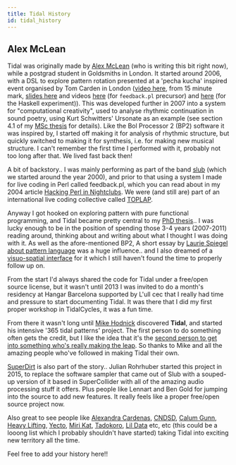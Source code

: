 ```yaml
---
title: Tidal History
id: tidal_history
---
```


## Alex McLean

Tidal was originally made by [Alex McLean](https://tidalcycles.org/User:Yaxu) (who is writing this bit right now), while a postgrad student in Goldsmiths in London. It started around 2006, with a DSL to explore pattern rotation presented at a 'pecha kucha' inspired event organised by Tom Carden in London ([video here](http://toxi.co.uk/blog/2006/07/ask-later-not-t-k-event.htm), from 15 minute mark, [slides here](http://slab.org/archive/20/20.pdf) and videos [here](http://slab.org/archive/20/pl.avi) (for `feedback.pl` precursor) and [here](http://slab.org/archive/20/hs.avi) (for the Haskell experiment)). This was developed further in 2007 into a system for "computational creativity", used to analyse rhythmic continuation in sound poetry, using Kurt Schwitters' Ursonate as an example (see section 4.1 of my [MSc thesis](https://pdfs.semanticscholar.org/99ac/092d014aac16728912563975282e20039e19.pdf) for details). Like the Bol Processor 2 (BP2) software it was inspired by, I started off making it for analysis of rhythmic structure, but quickly switched to making it for synthesis, i.e. for making new musical structure. I can't remember the first time I performed with it, probably not too long after that. We lived fast back then!

A bit of backstory.. I was mainly performing as part of the band [slub](http://slub.org/) (which we started around the year 2000), and prior to that using a system I made for live coding in Perl called feedback.pl, which you can read about in my 2004 article [Hacking Perl in Nightclubs](https://www.perl.com/pub/2004/08/31/livecode.html/). We were (and still are) part of an international live coding collective called [TOPLAP](https://toplap.org/).

Anyway I got hooked on exploring pattern with pure functional programming, and Tidal became pretty central to my [PhD thesis](http://slab.org/thesis/).. I was lucky enough to be in the position of spending those 3-4 years (2007-2011) reading around, thinking about and writing about what I thought I was doing with it. As well as the afore-mentioned BP2, A short essay by [Laurie Spiegel about pattern language](http://retiary.org/ls/writings/musical_manip.html) was a huge influence.. and I also dreamed of a [visuo-spatial interface](https://slab.org/colourful-texture/) for it which I still haven't found the time to properly follow up on.

From the start I'd always shared the code for Tidal under a free/open source license, but it wasn't until 2013 I was invited to do a month's residency at Hangar Barcelona supported by L'ull cec that I really had time and pressure to start documenting Tidal. It was there that I did my first proper workshop in TidalCycles, it was a fun time.

From there it wasn't long until [Mike Hodnick](http://kindohm.com/) discovered **Tidal**, and started his intensive '365 tidal patterns' project. The first person to do something often gets the credit, but I like the idea that it's the [second person to get into something who's really making the leap](https://www.youtube.com/watch?v=fW8amMCVAJQ). So thanks to Mike and all the amazing people who've followed in making Tidal their own.

[SuperDirt](https://github.com/musikinformatik/SuperDirt/) is also part of the story.. Julian Rohrhuber started this project in 2015, to replace the software sampler that came out of Slub with a souped-up version of it based in SuperCollider with all of the amazing audio processing stuff it offers. Plus people like Lennart and Ben Gold for jumping into the source to add new features. It really feels like a proper free/open source project now.

Also great to see people like [Alexandra Cardenas](https://cargocollective.com/tiemposdelruido), [CNDSD](https://vimeo.com/cndsd), [Calum Gunn](http://www.calumgunn.com/), [Heavy Lifting](https://heavy-lifting.github.io/), [Yecto](https://yecto.github.io/), [Miri Kat](https://mirikat.bandcamp.com/releases), [Tadokoro](http://twitter.com/tadokoro), [Lil Data](http://lildata.co.uk/) etc, etc (this could be a looong list which I probably shouldn't have started) taking Tidal into exciting new territory all the time.

Feel free to add your history here!! 
